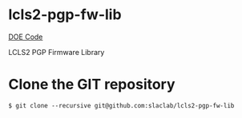 # lcls2-pgp-fw-lib

[DOE Code](https://www.osti.gov/doecode/biblio/77604)

LCLS2 PGP Firmware Library

# Clone the GIT repository

```$ git clone --recursive git@github.com:slaclab/lcls2-pgp-fw-lib```
